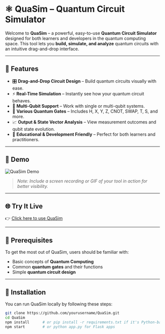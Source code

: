 # ⚛️ QuaSim – Quantum Circuit Simulator

Welcome to **QuaSim** – a powerful, easy-to-use **Quantum Circuit Simulator** designed for both learners and developers in the quantum computing space. This tool lets you **build, simulate, and analyze** quantum circuits with an intuitive drag-and-drop interface.

---

## 🚀 Features

- 🎛️ **Drag-and-Drop Circuit Design** – Build quantum circuits visually with ease.
- ⚡ **Real-Time Simulation** – Instantly see how your quantum circuit behaves.
- 🔄 **Multi-Qubit Support** – Work with single or multi-qubit systems.
- 🔣 **Various Quantum Gates** – Includes H, X, Y, Z, CNOT, SWAP, T, S, and more.
- 📈 **Output & State Vector Analysis** – View measurement outcomes and qubit state evolution.
- 🧪 **Educational & Development Friendly** – Perfect for both learners and practitioners.

---

## 📸 Demo

![QuaSim Demo](demo.gif)

> *Note: Include a screen recording or GIF of your tool in action for better visibility.*

---

## 🌐 Try It Live

👉 [Click here to use QuaSim](https://lnkd.in/dCGykfvD)

---

## 🧠 Prerequisites

To get the most out of QuaSim, users should be familiar with:

- Basic concepts of **Quantum Computing**
- Common **quantum gates** and their functions
- Simple **quantum circuit design**

---

## 🔧 Installation

You can run QuaSim locally by following these steps:

```bash
git clone https://github.com/yourusername/QuaSim.git
cd QuaSim
npm install      # or pip install -r requirements.txt if it's Python-based
npm start        # or python app.py for Flask apps

